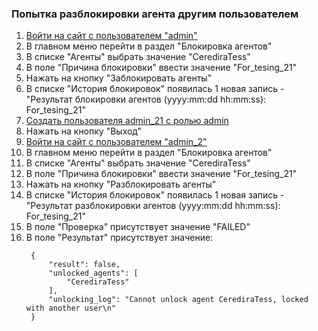 ### Попытка разблокировки агента другим пользователем

1. [Войти на сайт с пользователем "admin"](../../../0.%20Шаги/1.%20Войти%20на%20сайт%20с%20пользователем%20username.md)
1. В главном меню перейти в раздел "Блокировка агентов"
1. В списке "Агенты" выбрать значение "CerediraTess"
1. В поле "Причина блокировки" ввести значение "For_tesing_21"
1. Нажать на кнопку "Заблокировать агенты"
1. В списке "История блокировок" появилась 1 новая запись - "Результат блокировки агентов (yyyy:mm:dd hh:mm:ss): For_tesing_21"
1. [Создать пользователя admin_21 с ролью admin](../../../0.%20Шаги/11.%20Создать%20пользователя%20username%20с%20ролью%20userrole.md)
1. Нажать на кнопку "Выход" 
1. [Войти на сайт с пользователем "admin_2"](../../../0.%20Шаги/1.%20Войти%20на%20сайт%20с%20пользователем%20username.md)
1. В главном меню перейти в раздел "Блокировка агентов"
1. В списке "Агенты" выбрать значение "CerediraTess"
1. В поле "Причина блокировки" ввести значение "For_tesing_21"
1. Нажать на кнопку "Разблокировать агенты"
1. В списке "История блокировок" появилась 1 новая запись - "Результат разблокировки агентов (yyyy:mm:dd hh:mm:ss): For_tesing_21"
1. В поле "Проверка" присутствует значение "FAILED"
1. В поле "Результат" присутствует значение:
   ```
	{
	    "result": false,
	    "unlocked_agents": [
	        "CerediraTess"
	    ],
	    "unlocking_log": "Cannot unlock agent CerediraTess, locked with another user\n"
	}
   ```